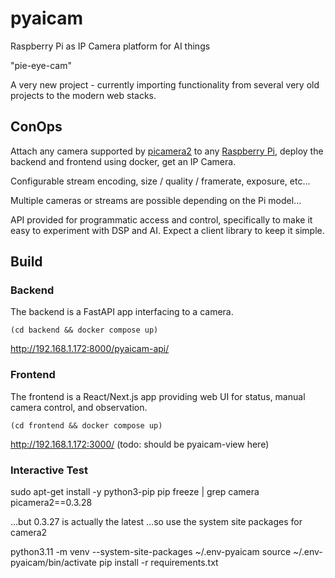 # pyaicam

Raspberry Pi as IP Camera platform for AI things

"pie-eye-cam"

A very new project - currently importing functionality from several
very old projects to the modern web stacks.


## ConOps

Attach any camera supported by [picamera2](https://github.com/raspberrypi/picamera2)
to any [Raspberry Pi](https://www.raspberrypi.com/), deploy the backend and
frontend using docker, get an IP Camera.

Configurable stream encoding, size / quality / framerate, exposure, etc...

Multiple cameras or streams are possible depending on the Pi model...

API provided for programmatic access and control, specifically to make
it easy to experiment with DSP and AI.
Expect a client library to keep it simple.


## Build

### Backend

The backend is a FastAPI app interfacing to a camera.

`(cd backend && docker compose up)`

http://192.168.1.172:8000/pyaicam-api/


### Frontend

The frontend is a React/Next.js app providing web UI for status, manual
camera control, and observation.

`(cd frontend && docker compose up)`

http://192.168.1.172:3000/ (todo: should be pyaicam-view here)


### Interactive Test

sudo apt-get install -y python3-pip
pip freeze | grep camera
picamera2==0.3.28

...but 0.3.27 is actually the latest
...so use the system site packages for camera2


python3.11 -m venv --system-site-packages ~/.env-pyaicam
source ~/.env-pyaicam/bin/activate
pip install -r requirements.txt


##
